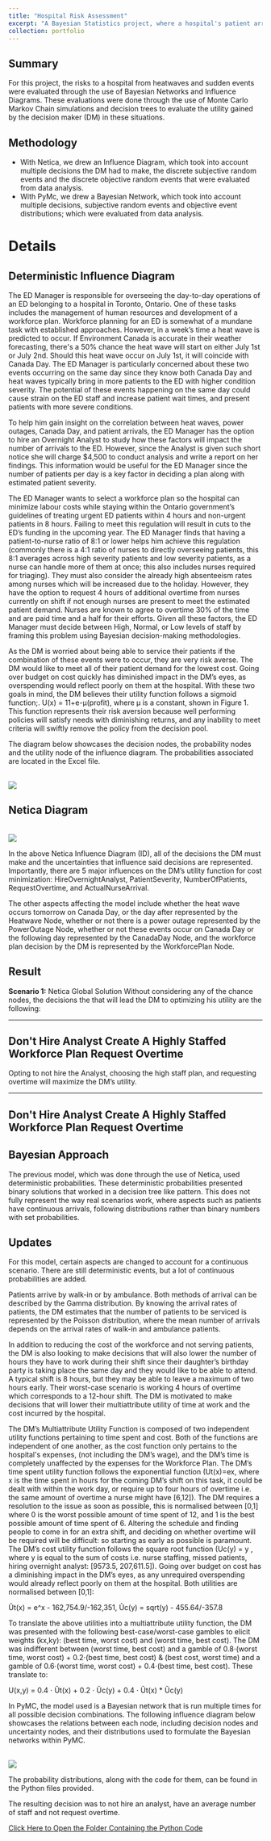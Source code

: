 ```yaml
---
title: "Hospital Risk Assessment"
excerpt: "A Bayesian Statistics project, where a hospital's patient arrivals and associated costs were modelled. <br/>"
collection: portfolio
---
```

## Summary
For this project, the risks to a hospital from heatwaves and sudden events were evaluated through the use of Bayesian Networks and Influence Diagrams. These evaluations were done through the use of Monte Carlo Markov Chain simulations and decision trees to evaluate the utility gained by the decision maker (DM) in these situations.

## Methodology
- With Netica, we drew an Influence Diagram, which took into account multiple decisions the DM had to make, the discrete subjective random events and the discrete objective random events that were evaluated from data analysis.
- With PyMc, we drew a Bayesian Network, which took into account multiple decisions, subjective random events and objective event distributions; which were evaluated from data analysis.

# Details

## Deterministic Influence Diagram

The ED Manager is responsible for overseeing the day-to-day operations of an ED belonging to a hospital in Toronto, Ontario. One of these tasks includes the management of human resources and development of a workforce plan. Workforce planning for an ED is somewhat of a mundane task with established approaches. However, in a week’s time a heat wave is predicted to occur. If Environment Canada is accurate in their weather forecasting, there's a 50% chance the heat wave will start on either July 1st or July 2nd. Should this heat wave occur on July 1st, it will coincide with Canada Day. The ED Manager is particularly concerned about these two events occurring on the same day since they know both Canada Day and heat waves typically bring in more patients to the ED with higher condition severity. The potential of these events happening on the same day could cause strain on the ED staff and increase patient wait times, and present patients with more severe conditions. 

To help him gain insight on the correlation between heat waves, power outages, Canada Day, and patient arrivals, the ED Manager has the option to hire an Overnight Analyst to study how these factors will impact the number of arrivals to the ED. However, since the Analyst is given such short notice she will charge $4,500 to conduct analysis and write a report on her findings. This information would be useful for the ED Manager since the number of patients per day is a key factor in deciding a plan along with estimated patient severity. 

The ED Manager wants to select a workforce plan so the hospital can minimize labour costs while staying within the Ontario government’s guidelines of treating urgent ED patients within 4 hours and non-urgent patients in 8 hours. Failing to meet this regulation will result in cuts to the ED’s funding in the upcoming year. The ED Manager finds that having a patient-to-nurse ratio of 8:1 or lower helps him achieve this regulation (commonly there is a 4:1 ratio of nurses to directly overseeing patients, this 8:1 averages across high severity patients and low severity patients, as a nurse can handle more of them at once; this also includes nurses required for triaging). They must also consider the already high absenteeism rates among nurses which will be increased due to the holiday. However, they have the option to request 4 hours of additional overtime from nurses currently on shift if not enough nurses are present to meet the estimated patient demand. Nurses are known to agree to overtime 30% of the time and are paid time and a half for their efforts. Given all these factors, the ED Manager must decide between High, Normal, or Low levels of staff by framing this problem using Bayesian decision-making methodologies. 

As the DM is worried about being able to service their patients if the combination of these events were to occur, they are very risk averse. The DM would like to meet all of their patient demand for the lowest cost. Going over budget on cost quickly has diminished impact in the DM’s eyes, as overspending would reflect poorly on them at the hospital. With these two goals in mind, the DM believes their utility function follows a sigmoid function;. U(x) = 11+e-μ(profit), where μ is a constant, shown in Figure 1. This function represents their risk aversion because well performing policies will satisfy needs with diminishing returns, and any inability to meet criteria will swiftly remove the policy from the decision pool.

The diagram below showcases the decision nodes, the probability nodes and the utility node of the influence diagram. The probabilities associated are located in the Excel file.

<br/><img src="/images/Portfolio2/Diagram1Portfolio2.png">

## Netica Diagram

<br/><img src="/images/Portfolio2/Diagram2Portfolio2.png">

In the above Netica Influence Diagram (ID), all of the decisions the DM must make and the uncertainties that influence said decisions are represented. Importantly, there are 5 major influences on the DM’s utility function for cost minimization: HireOvernightAnalyst, PatientSeverity, NumberOfPatients, RequestOvertime, and ActualNurseArrival.

The other aspects affecting the model include whether the heat wave occurs tomorrow on Canada Day, or the day after represented by the Heatwave Node, whether or not there is a power outage represented by the PowerOutage Node, whether or not these events occur on Canada Day or the following day represented by the CanadaDay Node, and the workforce plan decision by the DM is represented by the WorkforcePlan Node.

## Result

**Scenario 1:** Netica Global Solution
Without considering any of the chance nodes, the decisions the that will lead the DM to optimizing his utility are the following: 

---
Don't Hire Analyst
Create A Highly Staffed Workforce Plan
Request Overtime
---

Opting to not hire the Analyst, choosing the high staff plan, and requesting overtime will maximize the DM’s utility.

---
Don't Hire Analyst
Create A Highly Staffed Workforce Plan
Request Overtime
---

## Bayesian Approach

The previous model, which was done through the use of Netica, used deterministic probabilities. These deterministic probabilities presented binary solutions that worked in a decision tree like pattern. This does not fully represent the way real scenarios work, where aspects such as patients have continuous arrivals, following distributions rather than binary numbers with set probabilities.

## Updates

For this model, certain aspects are changed to account for a continuous scenario. There are still deterministic events, but a lot of continuous probabilities are added. 

Patients arrive by walk-in or by ambulance. Both methods of arrival can be described by the Gamma distribution. By knowing the arrival rates of patients, the DM estimates that the number of patients to be serviced is represented by the Poisson distribution, where the mean number of arrivals depends on the arrival rates of walk-in and ambulance patients. 

In addition to reducing the cost of the workforce and not serving patients, the DM is also looking to make decisions that will also lower the number of hours they have to work during their shift since their daughter’s birthday party is taking place the same day and they would like to be able to attend. A typical shift is 8 hours, but they may be able to leave a maximum of two hours early. Their worst-case scenario is working 4 hours of overtime which corresponds to a 12-hour shift. The DM is motivated to make decisions that will lower their multiattribute utility of time at work and the cost incurred by the hospital. 

The DM’s Multiattribute Utility Function is composed of two independent utility functions pertaining to time spent and cost. Both of the functions are independent of one another, as the cost function only pertains to the hospital's expenses, (not including the DM’s wage), and the DM’s time is completely unaffected by the expenses for the Workforce Plan. The DM’s time spent utility function follows the exponential function (Ut(x)=ex, where x is the time spent in hours for the coming DM’s shift on this task, it could be dealt with within the work day, or require up to four hours of overtime i.e. the same amount of overtime a nurse might have [6,12]). The DM requires a resolution to the issue as soon as possible, this is normalised between [0,1] where 0 is the worst possible amount of time spent of 12, and 1 is the best possible amount of time spent of 6. Altering the schedule and finding people to come in for an extra shift, and deciding on whether overtime will be required will be difficult: so starting as early as possible is paramount. The DM’s cost utility function follows the square root function  (Uc(y) = y , where y is equal to the sum of costs i.e. nurse staffing, missed patients, hiring overnight analyst: [9573.5, 207,611.5]). Going over budget on cost has a diminishing impact in the DM’s eyes, as any unrequired overspending would already reflect poorly on them at the hospital. Both utilities are normalised between [0,1]:

Ũt(x) = e^x - 162,754.9/-162,351,   Ũc(y) = sqrt(y) - 455.64/-357.8

To translate the above utilities into a multiattribute utility function, the DM was presented with the following best-case/worst-case gambles to elicit weights (kx,ky): (best time, worst cost) and (worst time, best cost). The DM was indifferent between (worst time, best cost) and a gamble of 0.8⋅(worst time, worst cost) + 0.2⋅(best time, best cost) & (best cost, worst time) and a gamble of 0.6⋅(worst time, worst cost) + 0.4⋅(best time, best cost). These translate to:

U(x,y) = 0.4 ⋅ Ũt(x) + 0.2 ⋅ Ũc(y) + 0.4 ⋅ Ũt(x) * Ũc(y)

In PyMC, the model used is a Bayesian network that is run multiple times for all possible decision combinations. The following influence diagram below showcases the relations between each node, including decision nodes and uncertainty nodes, and their distributions used to formulate the Bayesian networks within PyMC.

<br/><img src="/images/Portfolio2/Diagram3Portfolio2.png">

The probability distributions, along with the code for them, can be found in the Python files provided.

The resulting decision was to not hire an analyst, have an average number of staff and not request overtime.

[Click Here to Open the Folder Containing the Python Code](https://github.com/CemKesisoglu/CemKesisoglu.github.io/tree/master/code)
